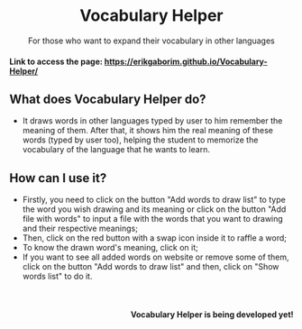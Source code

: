 <div align="center">
  <h1>Vocabulary Helper</h1>
  <p>For those who want to expand their vocabulary in other languages</p>
</div>


#### Link to access the page: https://erikgaborim.github.io/Vocabulary-Helper/


## What does Vocabulary Helper do?

- It draws words in other languages typed by user to him remember the meaning of them. After that, it shows him the real meaning of these words (typed by user too), helping the student to memorize the vocabulary of the language that he wants to learn.

## How can I use it?

- Firstly, you need to click on the button "Add words to draw list" to type the word you wish drawing and its meaning or click on the button "Add file with words" to input a file with the words that you want to drawing and their respective meanings;
- Then, click on the red button with a swap icon inside it to raffle a word;
- To know the drawn word's meaning, click on it;
- If you want to see all added words on website or remove some of them, click on the button "Add words to draw list" and then, click on "Show words list" to do it.

<div align="right">
  <br />
  <h4>Vocabulary Helper is being developed yet!</h4>
</div>
